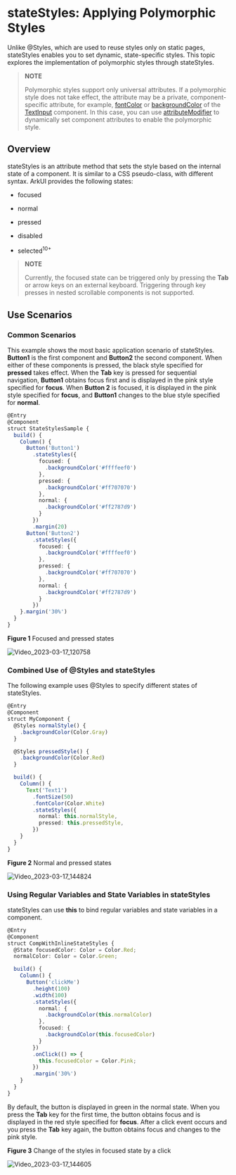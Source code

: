 # stateStyles: Applying Polymorphic Styles


Unlike \@Styles, which are used to reuse styles only on static pages, stateStyles enables you to set dynamic, state-specific styles. This topic explores the implementation of polymorphic styles through stateStyles.

> **NOTE**
>
> Polymorphic styles support only universal attributes. If a polymorphic style does not take effect, the attribute may be a private, component-specific attribute, for example, [fontColor](../../reference/apis-arkui/arkui-ts/ts-universal-attributes-text-style.md) or [backgroundColor](../../reference/apis-arkui/arkui-ts/ts-universal-attributes-background.md) of the [TextInput](../../reference/apis-arkui/arkui-ts/ts-basic-components-textinput.md) component. In this case, you can use [attributeModifier](../../reference/apis-arkui/arkui-ts/ts-universal-attributes-attribute-modifier.md#attributemodifier) to dynamically set component attributes to enable the polymorphic style.

## Overview

stateStyles is an attribute method that sets the style based on the internal state of a component. It is similar to a CSS pseudo-class, with different syntax. ArkUI provides the following states:

- focused

- normal

- pressed

- disabled

- selected<sup>10+</sup>

> **NOTE**
>
> Currently, the focused state can be triggered only by pressing the **Tab** or arrow keys on an external keyboard. Triggering through key presses in nested scrollable components is not supported.


## Use Scenarios


### Common Scenarios

This example shows the most basic application scenario of stateStyles. **Button1** is the first component and **Button2** the second component. When either of these components is pressed, the black style specified for **pressed** takes effect. When the **Tab** key is pressed for sequential navigation, **Button1** obtains focus first and is displayed in the pink style specified for **focus**. When **Button 2** is focused, it is displayed in the pink style specified for **focus**, and **Button1** changes to the blue style specified for **normal**.


```ts
@Entry
@Component
struct StateStylesSample {
  build() {
    Column() {
      Button('Button1')
        .stateStyles({
          focused: {
            .backgroundColor('#ffffeef0')
          },
          pressed: {
            .backgroundColor('#ff707070')
          },
          normal: {
            .backgroundColor('#ff2787d9')
          }
        })
        .margin(20)
      Button('Button2')
        .stateStyles({
          focused: {
            .backgroundColor('#ffffeef0')
          },
          pressed: {
            .backgroundColor('#ff707070')
          },
          normal: {
            .backgroundColor('#ff2787d9')
          }
        })
    }.margin('30%')
  }
}
```


  **Figure 1** Focused and pressed states 

![Video_2023-03-17_120758](figures/Video_2023-03-17_120758.gif)


### Combined Use of \@Styles and stateStyles

The following example uses \@Styles to specify different states of stateStyles.



```ts
@Entry
@Component
struct MyComponent {
  @Styles normalStyle() {
    .backgroundColor(Color.Gray)
  }

  @Styles pressedStyle() {
    .backgroundColor(Color.Red)
  }

  build() {
    Column() {
      Text('Text1')
        .fontSize(50)
        .fontColor(Color.White)
        .stateStyles({
          normal: this.normalStyle,
          pressed: this.pressedStyle,
        })
    }
  }
}
```

  **Figure 2** Normal and pressed states 

![Video_2023-03-17_144824](figures/Video_2023-03-17_144824.gif)


### Using Regular Variables and State Variables in stateStyles

stateStyles can use **this** to bind regular variables and state variables in a component.


```ts
@Entry
@Component
struct CompWithInlineStateStyles {
  @State focusedColor: Color = Color.Red;
  normalColor: Color = Color.Green;

  build() {
    Column() {
      Button('clickMe')
        .height(100)
        .width(100)
        .stateStyles({
          normal: {
            .backgroundColor(this.normalColor)
          },
          focused: {
            .backgroundColor(this.focusedColor)
          }
        })
        .onClick(() => {
          this.focusedColor = Color.Pink;
        })
        .margin('30%')
    }
  }
}
```

By default, the button is displayed in green in the normal state. When you press the **Tab** key for the first time, the button obtains focus and is displayed in the red style specified for **focus**. After a click event occurs and you press the **Tab** key again, the button obtains focus and changes to the pink style.

  **Figure 3** Change of the styles in focused state by a click 

![Video_2023-03-17_144605](figures/Video_2023-03-17_144605.gif)

